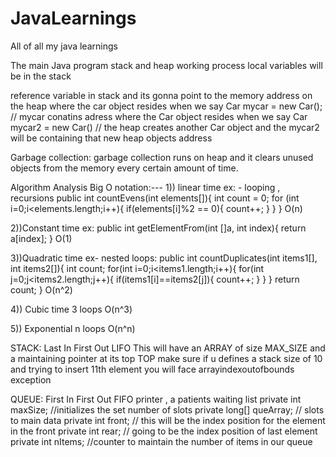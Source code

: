 # JavaLearnings
All of all my java learnings

The main Java program stack and heap working process
local variables will be in the stack

reference variable in stack and its gonna point to the memory address on the heap where the car object resides when we say
Car mycar = new Car(); // mycar conatins adress where the Car object resides
when we say Car mycar2 = new Car() // the heap creates another Car object and the mycar2 will be containing that new heap objects address

Garbage collection:
garbage collection runs on heap and it clears unused objects from the memory every certain amount of time.


Algorithm Analysis Big O notation:---
1)) linear time ex: -  looping , recursions
public int countEvens(int elements[]){
	int count = 0;
	for (int i=0;i<elements.length;i++){
		if(elements[i]%2 == 0){
			count++;
		}
	}
}
O(n)

2))Constant time ex:
public int getElementFrom(int []a, int index){
	return a[index];
}
O(1)


3))Quadratic time ex- nested loops:
public int countDuplicates(int items1[], int items2[]){
	int count;
	for(int i=0;i<items1.length;i++){
		for(int j=0;j<items2.length;j++){
			if(items1[i]==items2[j]){
				count++;
			}
		}
	}
	return count;
}
O(n^2)

4)) Cubic time 3 loops O(n^3)

5)) Exponential n loops O(n^n)

STACK:
Last In First Out LIFO
This will have an ARRAY of size MAX_SIZE and a maintaining pointer at its top TOP
make sure if u defines a stack size of 10 and trying to insert 11th element you will face arrayindexoutofbounds exception

QUEUE:
First In First Out FIFO
printer , a patients waiting list
private int maxSize; //initializes the set number of slots
	private long[] queArray; // slots to main data
	private int front; // this will be the index position for the element in the front
	private int rear; // going to be the index position of last element
	private int nItems; //counter to maintain the number of items in our queue
